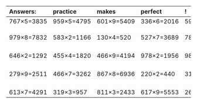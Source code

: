 | Answers: | practice | makes | perfect | ! |
| :--- | :--- | :--- | :--- | :--- |
| 767×5=3835 | 959×5=4795 | 601×9=5409 | 336×6=2016 | 596×3=1788 | 
|   |   |   |   |   | 
|   |   |   |   |   | 
|   |   |   |   |   | 
| 979×8=7832 | 583×2=1166 | 130×4=520 | 527×7=3689 | 781×7=5467 | 
|   |   |   |   |   | 
|   |   |   |   |   | 
|   |   |   |   |   | 
|   |   |   |   |   | 
| 646×2=1292 | 455×4=1820 | 466×9=4194 | 978×2=1956 | 984×7=6888 | 
|   |   |   |   |   | 
|   |   |   |   |   | 
|   |   |   |   |   | 
|   |   |   |   |   | 
| 279×9=2511 | 466×7=3262 | 867×8=6936 | 220×2=440 | 316×7=2212 | 
|   |   |   |   |   | 
|   |   |   |   |   | 
|   |   |   |   |   | 
|   |   |   |   |   | 
| 613×7=4291 | 319×3=957 | 811×3=2433 | 617×9=5553 | 267×2=534 | 
